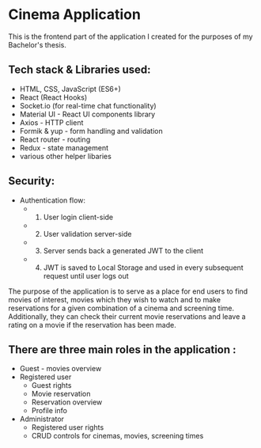 # Cinema Application

This is the frontend part of the application I created for the purposes of my Bachelor's thesis.

## Tech stack & Libraries used:

- HTML, CSS, JavaScript (ES6+)
- React (React Hooks)
- Socket.io (for real-time chat functionality)
- Material UI - React UI components library
- Axios - HTTP client
- Formik & yup - form handling and validation
- React router - routing
- Redux - state management
- various other helper libaries

## Security:

- Authentication flow:
  - 1. User login client-side
  - 2. User validation server-side
  - 3. Server sends back a generated JWT to the client
  - 4. JWT is saved to Local Storage and used in every subsequent request until user logs out

The purpose of the application is to serve as a place for end users to find movies of interest, movies which they wish to watch and to make reservations for a given combination of a cinema and screening time. Additionally, they can check their current movie reservations and leave a rating on a movie if the reservation has been made.

## There are three main roles in the application :

- Guest - movies overview
- Registered user
  - Guest rights
  - Movie reservation
  - Reservation overview
  - Profile info
- Administrator
  - Registered user rights
  - CRUD controls for cinemas, movies, screening times

